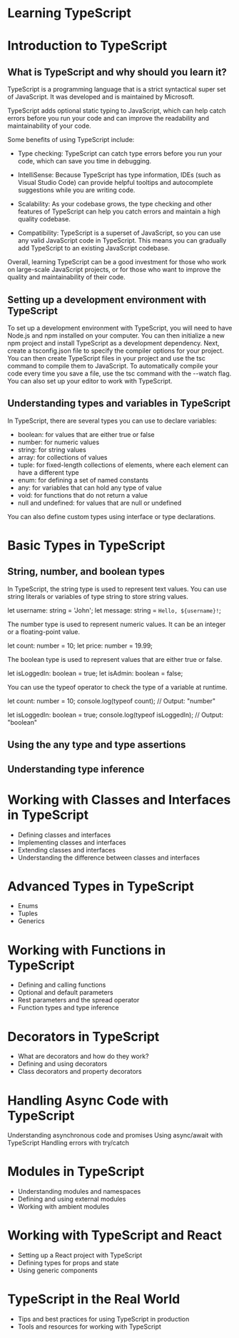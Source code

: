 # Learning TypeScript

# Introduction to TypeScript
## What is TypeScript and why should you learn it?

TypeScript is a programming language that is a strict syntactical super set of JavaScript. It was developed and is maintained by Microsoft.

TypeScript adds optional static typing to JavaScript, which can help catch errors before you run your code and can improve the readability and maintainability of your code.

Some benefits of using TypeScript include:

- Type checking: TypeScript can catch type errors before you run your code, which can save you time in debugging.

- IntelliSense: Because TypeScript has type information, IDEs (such as Visual Studio Code) can provide helpful tooltips and autocomplete suggestions while you are writing code.

- Scalability: As your codebase grows, the type checking and other features of TypeScript can help you catch errors and maintain a high quality codebase.

- Compatibility: TypeScript is a superset of JavaScript, so you can use any valid JavaScript code in TypeScript. This means you can gradually add TypeScript to an existing JavaScript codebase.

Overall, learning TypeScript can be a good investment for those who work on large-scale JavaScript projects, or for those who want to improve the quality and maintainability of their code.

## Setting up a development environment with TypeScript
To set up a development environment with TypeScript, you will need to have Node.js and npm installed on your computer. You can then initialize a new npm project and install TypeScript as a development dependency. Next, create a tsconfig.json file to specify the compiler options for your project. You can then create TypeScript files in your project and use the tsc command to compile them to JavaScript. To automatically compile your code every time you save a file, use the tsc command with the --watch flag. You can also set up your editor to work with TypeScript.


## Understanding types and variables in TypeScript

In TypeScript, there are several types you can use to declare variables:

- boolean: for values that are either true or false
- number: for numeric values
- string: for string values
- array: for collections of values
- tuple: for fixed-length collections of elements, where each element can have a different type
- enum: for defining a set of named constants
- any: for variables that can hold any type of value
- void: for functions that do not return a value
- null and undefined: for values that are null or undefined

You can also define custom types using interface or type declarations.

# Basic Types in TypeScript
## String, number, and boolean types

In TypeScript, the string type is used to represent text values. You can use string literals or variables of type string to store string values.


let username: string = 'John';
let message: string = `Hello, ${username}!`;

The number type is used to represent numeric values. It can be an integer or a floating-point value.

let count: number = 10;
let price: number = 19.99;


The boolean type is used to represent values that are either true or false.

let isLoggedIn: boolean = true;
let isAdmin: boolean = false;

You can use the typeof operator to check the type of a variable at runtime.

let count: number = 10;
console.log(typeof count); // Output: "number"

let isLoggedIn: boolean = true;
console.log(typeof isLoggedIn); // Output: "boolean"

## Using the any type and type assertions
## Understanding type inference

# Working with Classes and Interfaces in TypeScript
- Defining classes and interfaces
- Implementing classes and interfaces
- Extending classes and interfaces
- Understanding the difference between classes and interfaces

# Advanced Types in TypeScript
- Enums
- Tuples
- Generics

# Working with Functions in TypeScript
- Defining and calling functions
- Optional and default parameters
- Rest parameters and the spread operator
- Function types and type inference

# Decorators in TypeScript
- What are decorators and how do they work?
- Defining and using decorators
- Class decorators and property decorators

# Handling Async Code with TypeScript
Understanding asynchronous code and promises
Using async/await with TypeScript
Handling errors with try/catch

# Modules in TypeScript
- Understanding modules and namespaces
- Defining and using external modules
- Working with ambient modules

# Working with TypeScript and React
- Setting up a React project with TypeScript
- Defining types for props and state
- Using generic components

# TypeScript in the Real World
- Tips and best practices for using TypeScript in production
- Tools and resources for working with TypeScript
